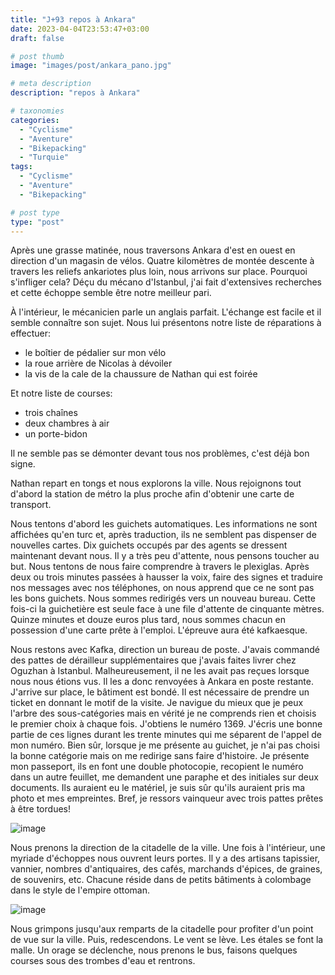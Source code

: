 ```yaml
---
title: "J+93 repos à Ankara"
date: 2023-04-04T23:53:47+03:00
draft: false

# post thumb
image: "images/post/ankara_pano.jpg"

# meta description
description: "repos à Ankara"

# taxonomies
categories:
  - "Cyclisme" 
  - "Aventure" 
  - "Bikepacking"
  - "Turquie" 
tags:
  - "Cyclisme" 
  - "Aventure" 
  - "Bikepacking" 

# post type
type: "post"
---
```


Après une grasse matinée, nous traversons Ankara d'est en ouest en direction d'un magasin de vélos. Quatre kilomètres de montée descente à travers les reliefs ankariotes plus loin, nous arrivons sur place. Pourquoi s'infliger cela? Déçu du mécano d'Istanbul, j'ai fait d'extensives recherches et cette échoppe semble être notre meilleur pari. 

À l'intérieur, le mécanicien parle un anglais parfait. L'échange est facile et il semble connaître son sujet. Nous lui présentons notre liste de réparations à effectuer:

- le boîtier de pédalier sur mon vélo 
- la roue arrière de Nicolas à dévoiler 
- la vis de la cale de la chaussure de Nathan qui est foirée

Et notre liste de courses:

- trois chaînes 
- deux chambres à air
- un porte-bidon 

Il ne semble pas se démonter devant tous nos problèmes, c'est déjà bon signe. 

Nathan repart en tongs et nous explorons la ville. Nous rejoignons tout d'abord la station de métro la plus proche afin d'obtenir une carte de transport.

Nous tentons d'abord les guichets automatiques. Les informations ne sont affichées qu'en turc et, après traduction, ils ne semblent pas dispenser de nouvelles cartes. Dix guichets occupés par des agents se dressent maintenant devant nous. Il y a très peu d'attente, nous pensons toucher au but. Nous tentons de nous faire comprendre à travers le plexiglas. Après deux ou trois minutes passées à hausser la voix, faire des signes et traduire nos messages avec nos téléphones, on nous apprend que ce ne sont pas les bons guichets. Nous sommes redirigés vers un nouveau bureau. Cette fois-ci la guichetière est seule face à une file d'attente de cinquante mètres. Quinze minutes et douze euros plus tard, nous sommes chacun en possession d'une carte prête à l'emploi. L'épreuve aura été kafkaesque. 

Nous restons avec Kafka, direction un bureau de poste. J'avais commandé des pattes de dérailleur supplémentaires que j'avais faites livrer chez Oguzhan à Istanbul. Malheureusement, il ne les avait pas reçues lorsque nous nous étions vus. Il les a donc renvoyées à Ankara en poste restante. J'arrive sur place, le bâtiment est bondé. Il est nécessaire de prendre un ticket en donnant le motif de la visite. Je navigue du mieux que je peux l'arbre des sous-catégories mais en vérité je ne comprends rien et choisis le premier choix à chaque fois. J'obtiens le numéro 1369. J'écris une bonne partie de ces lignes durant les trente minutes qui me séparent de l'appel de mon numéro. Bien sûr, lorsque je me présente au guichet, je n'ai pas choisi la bonne catégorie mais on me redirige sans faire d'histoire. Je présente mon passeport, ils en font une double photocopie, recopient le numéro dans un autre feuillet, me demandent une paraphe et des initiales sur deux documents. Ils auraient eu le matériel, je suis sûr qu'ils auraient pris ma photo et mes empreintes. Bref, je ressors vainqueur avec trois pattes prêtes à être tordues! 

![image](../../images/post/ankara_muraille.jpg)

Nous prenons la direction de la citadelle de la ville. Une fois à l'intérieur, une myriade d'échoppes nous ouvrent leurs portes. Il y a des artisans tapissier, vannier, nombres d'antiquaires, des cafés, marchands d'épices, de graines, de souvenirs, etc. Chacune réside dans de petits bâtiments à colombage dans le style de l'empire ottoman. 

![image](../../images/post/ankara_ruelle.jpg)

Nous grimpons jusqu'aux remparts de la citadelle pour profiter d'un point de vue sur la ville. Puis, redescendons. Le vent se lève. Les étales se font la malle. Un orage se déclenche, nous prenons le bus, faisons quelques courses sous des trombes d'eau et rentrons. 
